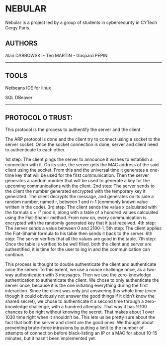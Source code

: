 # NEBULAR


Nebular is a project led by a group of students in cybersecurity in CYTech Cergy Paris.

## AUTHORS

Alan DABROWSKI - Téo MARTIN - Gaspard PEPIN

---

## TOOLS

Netbeans IDE for linux 

SQL DBeaver

---

## PROTOCOL 0 TRUST:

This protocol is the process to authentify the server and the client. 

The ARP protocol is done and the client try to connect using a socket to the server socket.
Once the socket connection is done, server and client need to authenticate to each other.

1st step: The client pings the server to announce it wishes to establish a connection with it.
On its side, the server gets the MAC address of the said client using the socket. From this and the universal time it generates a one-time key that will be used for the first communication.
Then the server generates a random number that will be used to generate a key for the upcoming communications with the client.
2nd step: The server sends to the client the number generated encrypted with the temporary key it generated.
The client decrypts the message, and generates on its side a random number, named r, between 1 and n-1 (commonly known value written in the code).
3rd step: The client sends the value x calculated with the formula x = r² mod n, along with a table of a hundred values calculated using the Fiat-Shamir method. From now on, every communication is encrypted with the randomly generated key that it just received.
4th step: The server sends a value between 0 and 2100-1.
5th step: The client applies the Fiat-Shamir formula to his table then sends it back to the server.
6th step: The server verifies that all the values are good in the table.
7th step: Once the table is verified to be well filled, both the client and server are authentified, it is time for the user to log in and the communication can continue.
 
This process is thought to double authenticate the client and authenticate once the server.
To this extent, we use a nonce challenge once, as a two-way authentication with 3 messages. Then we use the zero-knowledge authentication to authenticate the client.
We chose to only authenticate the server once, because it is the one initiating everything during the first interaction. Since the client was only just answering this whole time (even though it could obviously not answer the good things if it didn’t know the shared secret), we chose to authenticate it a second time through a zero-knowledge challenge, with a hundred attempts. That way it has ½100 chances to be right without knowing the secret. That makes about 1 over 1030 time right when it shouldn’t be. This lets us be pretty sure about the fact that both the server and client are the good ones.
We thought about preventing brute-force intrusions by putting a limit to the number of attempts of connection before black-listing an IP or a MAC for about 10-15 minutes, but it hasn’t been implemented yet.
